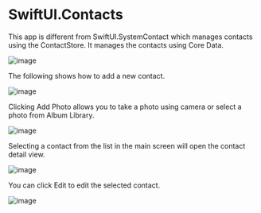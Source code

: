 # SwiftUI.Contacts

This app is different from SwiftUI.SystemContact which manages contacts using the ContactStore. It manages the contacts using Core Data.

![image](https://user-images.githubusercontent.com/15805568/139163775-35e37762-7705-4a5d-86a6-27ee77b3162f.png)

The following shows how to add a new contact.

![image](https://user-images.githubusercontent.com/15805568/139163748-e1a8b1d4-0722-4806-86e7-23d9b870afb5.png)

Clicking Add Photo allows you to take a photo using camera or select a photo from Album Library.

![image](https://user-images.githubusercontent.com/15805568/139163708-7e682d6e-4364-4d8b-9c3c-17d90f5eec56.png)

Selecting a contact from the list in the main screen will open the contact detail view.

![image](https://user-images.githubusercontent.com/15805568/139163687-574ce62c-e3bb-4da4-afcf-a2b25d2e007a.png)

You can click Edit to edit the selected contact.

![image](https://user-images.githubusercontent.com/15805568/139163652-e14ca569-5673-43d0-9cfd-561af5d25602.png)
